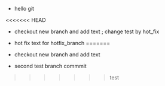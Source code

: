 - hello git
  
<<<<<<< HEAD
-  checkout new branch and add text ; change test by hot_fix

- hot fix text for hotfix_branch
=======
-  checkout new branch and add text

-  second test branch commmit  
>>>>>>> test
